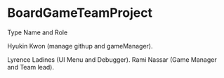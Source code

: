 # BoardGameTeamProject

Type Name and Role

Hyukin Kwon		(manage githup and gameManager).

Lyrence Ladines (UI Menu and Debugger).
Rami Nassar (Game Manager and Team lead).
